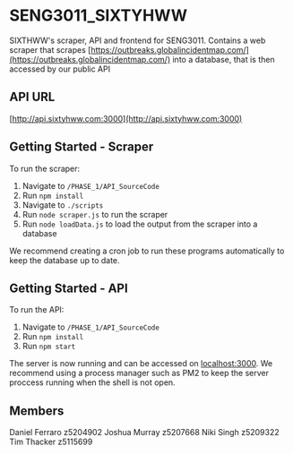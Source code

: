 # SENG3011_SIXTYHWW

SIXTHWW's scraper, API and frontend for SENG3011.
Contains a web scraper that scrapes [https://outbreaks.globalincidentmap.com/](https://outbreaks.globalincidentmap.com/) into a database, that is then accessed by our public API

## API URL
[http://api.sixtyhww.com:3000](http://api.sixtyhww.com:3000)

## Getting Started - Scraper
To run the scraper:
 1. Navigate to `/PHASE_1/API_SourceCode`
 2. Run `npm install`
 3. Navigate to `./scripts`
 4. Run `node scraper.js` to run the scraper
 5. Run `node loadData.js` to load the output from the scraper into a database

We recommend creating a cron job to run these programs automatically to keep the database up to date.

## Getting Started - API
To run the API:

 1. Navigate to `/PHASE_1/API_SourceCode`
 2. Run `npm install`
 3. Run `npm start`

The server is now running and can be accessed on [localhost:3000](http://localhost:300).
We recommend using a process manager such as PM2 to keep the server proccess running when the shell is not open.

## Members
Daniel Ferraro z5204902
Joshua Murray z5207668
Niki Singh z5209322
Tim Thacker z5115699

